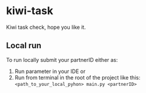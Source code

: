 # kiwi-task
Kiwi task check, hope you like it.

## Local run
To run locally submit your partnerID either as:
1. Run parameter in your IDE or 
2. Run from terminal in the root of the project like this:
 `<path_to_your_local_pyhon> main.py <partnerID>`